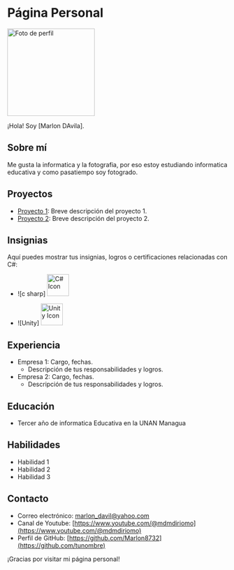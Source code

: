 # Página Personal

<img src="https://scontent.fmga3-2.fna.fbcdn.net/v/t1.6435-9/88151599_3099717776740315_5357085959244480512_n.jpg?_nc_cat=103&ccb=1-7&_nc_sid=09cbfe&_nc_ohc=bILNjHbnrowAX8fmnaC&_nc_ht=scontent.fmga3-2.fna&oh=00_AfCLplo19c5uz8qiu5IoxMbrQzVjqAJQSOrvKBoIgkL1kw&oe=64AB1F76" width="200" height="auto" alt="Foto de perfil">

¡Hola! Soy [Marlon DAvila].

## Sobre mí

Me gusta la informatica y la fotografia, por eso estoy estudiando informatica educativa y como pasatiempo soy fotogrado.

## Proyectos

- [Proyecto 1](enlace-al-proyecto-1): Breve descripción del proyecto 1.
- [Proyecto 2](enlace-al-proyecto-2): Breve descripción del proyecto 2.

## Insignias
Aquí puedes mostrar tus insignias, logros o certificaciones relacionadas con C#:

- ![c sharp] <img src="https://upload.wikimedia.org/wikipedia/commons/4/4f/Csharp_Logo.png" alt="C# Icon" width="50" height="50">


- ![Unity] <img src="https://cdn.worldvectorlogo.com/logos/unity-69.svg" alt="Unity Icon" width="50" height="50">


## Experiencia

- Empresa 1: Cargo, fechas.
  - Descripción de tus responsabilidades y logros.
- Empresa 2: Cargo, fechas.
  - Descripción de tus responsabilidades y logros.

## Educación

- Tercer año de informatica Educativa en la UNAN Managua

## Habilidades

- Habilidad 1
- Habilidad 2
- Habilidad 3

## Contacto

- Correo electrónico: [marlon_davil@yahoo.com](marlon_davil@yahoo.com)
- Canal de Youtube: [https://www.youtube.com/@mdmdiriomo](https://www.youtube.com/@mdmdiriomo)
- Perfil de GitHub: [https://github.com/Marlon8732](https://github.com/tunombre)

¡Gracias por visitar mi página personal!
